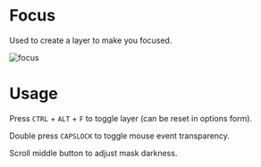 # Focus

Used to create a layer to make you focused.

![focus](focus/images/snapshot.png)

# Usage

Press `CTRL` + `ALT` + `F` to toggle layer (can be reset in options form).

Double press `CAPSLOCK` to toggle mouse event transparency.

Scroll middle button to adjust mask darkness.

